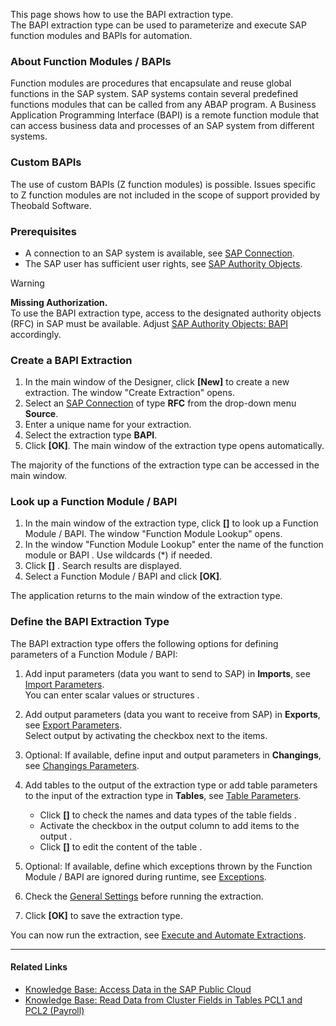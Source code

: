 This page shows how to use the BAPI extraction type.\
The BAPI extraction type can be used to parameterize and execute SAP function modules and BAPIs for automation.

### About Function Modules / BAPIs

Function modules are procedures that encapsulate and reuse global functions in the SAP system. SAP systems contain several predefined functions modules that can be called from any ABAP program. A Business Application Programming Interface (BAPI) is a remote function module that can access business data and processes of an SAP system from different systems.

### Custom BAPIs

The use of custom BAPIs (Z function modules) is possible. Issues specific to Z function modules are not included in the scope of support provided by Theobald Software.

### Prerequisites

- A connection to an SAP system is available, see [SAP Connection](../sap-connection/).
- The SAP user has sufficient user rights, see [SAP Authority Objects](../setup-in-sap/sap-authority-objects/#bapi).

Warning

**Missing Authorization.**\
To use the BAPI extraction type, access to the designated authority objects (RFC) in SAP must be available. Adjust [SAP Authority Objects: BAPI](../setup-in-sap/sap-authority-objects/#bapi) accordingly.

### Create a BAPI Extraction

1. In the main window of the Designer, click **[New]** to create a new extraction. The window "Create Extraction" opens.
1. Select an [SAP Connection](../sap-connection/) of type **RFC** from the drop-down menu **Source**.
1. Enter a unique name for your extraction.
1. Select the extraction type **BAPI**.
1. Click **[OK]**. The main window of the extraction type opens automatically.

The majority of the functions of the extraction type can be accessed in the main window.

### Look up a Function Module / BAPI

1. In the main window of the extraction type, click **[]** to look up a Function Module / BAPI. The window "Function Module Lookup" opens.
1. In the window "Function Module Lookup" enter the name of the function module or BAPI . Use wildcards (\*) if needed.
1. Click **[]** . Search results are displayed.
1. Select a Function Module / BAPI and click **[OK]**.

The application returns to the main window of the extraction type.

### Define the BAPI Extraction Type

The BAPI extraction type offers the following options for defining parameters of a Function Module / BAPI:

1. Add input parameters (data you want to send to SAP) in **Imports**, see [Import Parameters](input-and-output/#import-parameters).\
   You can enter scalar values or structures .

1. Add output parameters (data you want to receive from SAP) in **Exports**, see [Export Parameters](input-and-output/#export-parameters).\
   Select output by activating the checkbox next to the items.

1. Optional: If available, define input and output parameters in **Changings**, see [Changings Parameters](input-and-output/#changing-parameters).

1. Add tables to the output of the extraction type or add table parameters to the input of the extraction type in **Tables**, see [Table Parameters](input-and-output/#table-parameters).

   - Click **[]** to check the names and data types of the table fields .
   - Activate the checkbox in the output column to add items to the output .
   - Click **[]** to edit the content of the table .

1. Optional: If available, define which exceptions thrown by the Function Module / BAPI are ignored during runtime, see [Exceptions](input-and-output/#exceptions).

1. Check the [General Settings](general-settings/) before running the extraction.

1. Click **[OK]** to save the extraction type.

You can now run the extraction, see [Execute and Automate Extractions](../execute-and-automate/).

______________________________________________________________________

#### Related Links

- [Knowledge Base: Access Data in the SAP Public Cloud](../../knowledge-base/access-data-in-the-sap-public-cloud/)
- [Knowledge Base: Read Data from Cluster Fields in Tables PCL1 and PCL2 (Payroll)](../../knowledge-base/read-data-from-cluster-fields-in-the-tables-pcl1-and-pcl2-payroll/)
